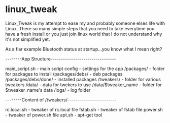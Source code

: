 linux_tweak
===========

Linux_Tweak is my attempt to ease my and probably someone elses life with Linux.
There so many simple steps that you need to take everytime you have a fresh install
or you just join linux world that I do not understand why it's not simplified yet.

As a fiar example Bluetooth status at startup...you know what I mean right?

--------App Structure--------------------------------

main_script.sh - main script
config - settings for the app
/packages/ - folder for packages to install
/packages/debs/ - deb packages
/packages/debs/done/ - installed packages
/tweakers/ - folder for various tweakers
/data/ - data for twekers to use
/data/$tweaker_name - folder for $tweaker_name's data
/logs/ - log folder

--------Content of /tweakers/------------------------

rc.local.sh - tweaker of rc.local file
fstab.sh - tweaker of fstab file
power.sh - tweaker of power.sh file
apt.sh - apt-get tool
